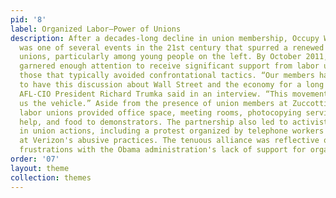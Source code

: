 ```yaml
---
pid: '8'
label: Organized Labor—Power of Unions
description: After a decades-long decline in union membership, Occupy Wall Street
  was one of several events in the 21st century that spurred a renewed interest in
  unions, particularly among young people on the left. By October 2011, Occupy had
  garnered enough attention to receive significant support from labor unions, including
  those that typically avoided confrontational tactics. “Our members have been trying
  to have this discussion about Wall Street and the economy for a long time,” then
  AFL-CIO President Richard Trumka said in an interview. “This movement is providing
  us the vehicle.” Aside from the presence of union members at Zuccotti, influential
  labor unions provided office space, meeting rooms, photocopying services, legal
  help, and food to demonstrators. The partnership also led to activists participating
  in union actions, including a protest organized by telephone workers that was aimed
  at Verizon's abusive practices. The tenuous alliance was reflective of their shared
  frustrations with the Obama administration's lack of support for organized labor.
order: '07'
layout: theme
collection: themes
---
```

